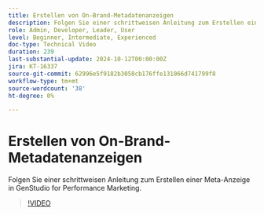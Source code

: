 ```yaml
---
title: Erstellen von On-Brand-Metadatenanzeigen
description: Folgen Sie einer schrittweisen Anleitung zum Erstellen einer Meta-Anzeige in GenStudio for Performance Marketing.
role: Admin, Developer, Leader, User
level: Beginner, Intermediate, Experienced
doc-type: Technical Video
duration: 239
last-substantial-update: 2024-10-12T00:00:00Z
jira: KT-16337
source-git-commit: 62996e5f9182b3058cb176ffe131066d741799f8
workflow-type: tm+mt
source-wordcount: '38'
ht-degree: 0%

---
```



# Erstellen von On-Brand-Metadatenanzeigen

Folgen Sie einer schrittweisen Anleitung zum Erstellen einer Meta-Anzeige in GenStudio for Performance Marketing.

>[!VIDEO](https://video.tv.adobe.com/v/3435057/?learn=on)

